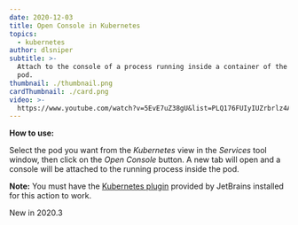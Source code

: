 ```yaml
---
date: 2020-12-03
title: Open Console in Kubernetes
topics:
  - kubernetes
author: dlsniper
subtitle: >-
  Attach to the console of a process running inside a container of the selected
  pod.
thumbnail: ./thumbnail.png
cardThumbnail: ./card.png
video: >-
  https://www.youtube.com/watch?v=5EvE7uZ38gU&list=PLQ176FUIyIUZrbrlz4AY1V8VzBJKZyVlW&index=76
---
```


**How to use:**

Select the pod you want from the _Kubernetes_ view in the _Services_ tool window, then click on the _Open Console_ button. A new tab will open and a console will be attached to the running process inside the pod.

**Note:** You must have the [Kubernetes plugin](https://plugins.jetbrains.com/plugin/10485-kubernetes) provided by JetBrains installed for this action to work.

<span class="tag is-rounded">New in 2020.3</span>
